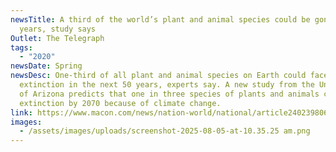 ```yaml
---
newsTitle: A third of the world’s plant and animal species could be gone in 50
  years, study says
Outlet: The Telegraph
tags:
  - "2020"
newsDate: Spring
newsDesc: One-third of all plant and animal species on Earth could face
  extinction in the next 50 years, experts say. A new study from the University
  of Arizona predicts that one in three species of plants and animals could face
  extinction by 2070 because of climate change.
link: https://www.macon.com/news/nation-world/national/article240239806.html
images:
  - /assets/images/uploads/screenshot-2025-08-05-at-10.35.25 am.png
---
```

